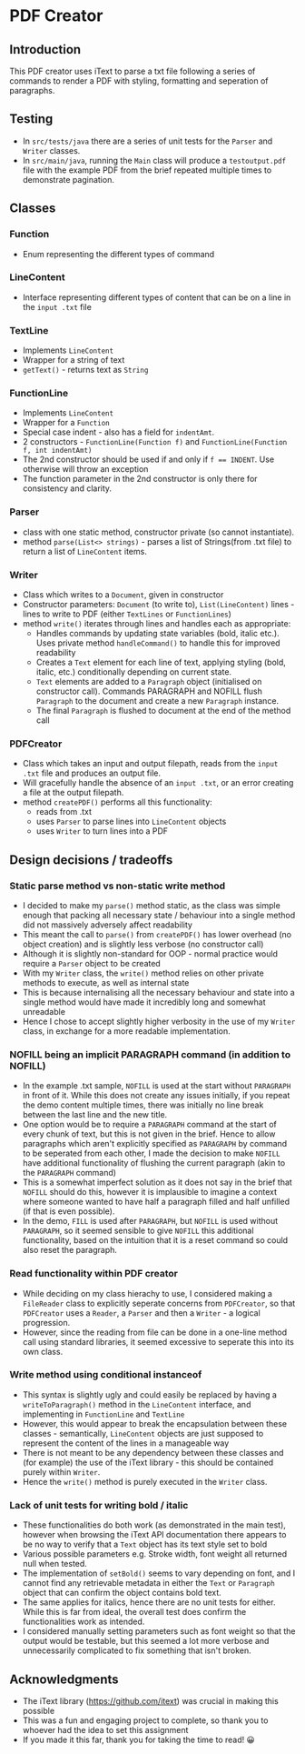 # PDF Creator
## Introduction
This PDF creator uses iText to parse a txt file following a series of commands to render a PDF with styling, formatting and seperation of paragraphs. 
## Testing
- In `src/tests/java` there are a series of unit tests for the `Parser` and `Writer` classes.
-  In `src/main/java`, running the `Main` class will produce a `testoutput.pdf` file with the example PDF from the brief repeated multiple times to demonstrate pagination. 
## Classes
### Function
- Enum representing the different types of command
### LineContent
- Interface representing different types of content that can be on a line in the `input .txt` file
### TextLine
- Implements `LineContent`
- Wrapper for a string of text
- `getText()` - returns text as `String`
### FunctionLine
- Implements `LineContent`
- Wrapper for a `Function`
- Special case indent - also has a field for `indentAmt`. 
- 2 constructors - `FunctionLine(Function f)` and `FunctionLine(Function f, int indentAmt)`
- The 2nd constructor should be used if and only if `f == INDENT`. Use otherwise will throw an exception
- The function parameter in the 2nd constructor is only there for consistency and clarity.
### Parser
- class with one static method, constructor private (so cannot instantiate).
- method `parse(List<> strings)` - parses a list of Strings(from .txt file) to return a list of `LineContent` items.
### Writer
- Class which writes to a `Document`, given in constructor
- Constructor parameters: `Document` (to write to), `List(LineContent)` lines - lines to write to PDF (either `TextLines` or `FunctionLines`)
- method `write()` iterates through lines and handles each as appropriate: 	
	- Handles commands by updating state variables (bold, italic etc.). Uses private method `handleCommand()` to handle this for improved readability
	- Creates a `Text` element for each line of text, applying styling (bold, italic, etc.) conditionally depending on current state.
	- `Text` elements are added to a `Paragraph` object (initialised on constructor call). Commands PARAGRAPH and NOFILL flush `Paragraph` to the document and create a new `Paragraph` instance.
	- The final `Paragraph` is flushed to document at the end of the method call
### PDFCreator
- Class which takes an input and output filepath, reads from the `input .txt` file and produces an output file. 
- Will gracefully handle the absence of an `input .txt`, or an error creating a file at the output filepath. 
- method `createPDF()` performs all this functionality:
	- reads from .txt
	- uses `Parser` to parse lines into `LineContent` objects
	- uses `Writer` to turn lines into a PDF
## Design decisions / tradeoffs
### Static parse method vs non-static write method
- I decided to make my `parse()` method static, as the class was simple enough that packing all necessary state / behaviour into a single method did not massively adversely affect readability
- This meant the call to `parse()` from `createPDF()` has lower overhead (no object creation) and is slightly less verbose (no constructor call)
- Although it is slightly non-standard for OOP - normal practice would require a `Parser` object to be created
- With my `Writer` class, the `write()` method relies on other private methods to execute, as well as internal state
- This is because internalising all the necessary behaviour and state into a single method would have made it incredibly long and somewhat unreadable
- Hence I chose to accept slightly higher verbosity in the use of my `Writer` class, in exchange for a more readable implementation. 
### NOFILL being an implicit PARAGRAPH command (in addition to NOFILL)
- In the example .txt sample, `NOFILL` is used at the start without `PARAGRAPH` in front of it. While this does not create any issues initially, if you repeat the demo content multiple times, there was initially no line break between the last line and the new title. 
- One option would be to require a `PARAGRAPH` command at the start of every chunk of text, but this is not given in the brief. Hence to allow paragraphs which aren't explicitly specified as `PARAGRAPH` by command to be seperated from each other, I made the decision to make `NOFILL` have additional functionality of flushing the current paragraph (akin to the `PARAGRAPH` command)
- This is a somewhat imperfect solution as it does not say in the brief that `NOFILL` should do this, however it is implausible to imagine a context where someone wanted to have half a paragraph filled and half unfilled (if that is even possible). 
- In the demo, `FILL` is used after `PARAGRAPH`, but `NOFILL` is used without `PARAGRAPH`, so it seemed sensible to give `NOFILL` this additional functionality, based on the intuition that it is a reset command so could also reset the paragraph. 
### Read functionality within PDF creator
- While deciding on my class hierachy to use, I considered  making a `FileReader` class to explicitly seperate concerns from `PDFCreator`, so that `PDFCreator` uses a `Reader`, a `Parser` and then a `Writer` - a logical progression. 
- However, since the reading from file can be done in a one-line method call using standard libraries, it seemed excessive to seperate this into its own class.
### Write method using conditional instanceof
- This syntax is slightly ugly and could easily be replaced by having a `writeToParagraph()` method in the `LineContent` interface, and implementing in `FunctionLine` and `TextLine`
- However, this would appear to break the encapsulation between these classes - semantically, `LineContent` objects are just supposed to represent the content of the lines in a manageable way
- There is not meant to be any dependency between these classes and (for example) the use of the iText library - this should be contained purely within `Writer`.
-  Hence the `write()` method is purely executed in the `Writer` class.
### Lack of unit tests for writing bold / italic
- These functionalities do both work (as demonstrated in the main test), however when browsing the iText API documentation there appears to be no way to verify that a `Text` object has its text style set to bold
- Various possible parameters e.g. Stroke width, font weight all returned null when tested.
- The implementation of `setBold()` seems to vary depending on font, and I cannot find any retrievable metadata in either the `Text` or `Paragraph` object that can confirm the object contains bold text. 
- The same applies for italics, hence there are no unit tests for either. While this is far from ideal, the overall test does confirm the functionalities work as intended. 
- I considered manually setting parameters such as font weight so that the output would be testable, but this seemed a lot more verbose and unnecessarily complicated to fix something that isn't broken. 
## Acknowledgments
- The iText library (https://github.com/itext) was crucial in making this possible
- This was a fun and engaging project to complete, so thank you to whoever had the idea to set this assignment
- If you made it this far, thank you for taking the time to read! 😀


	